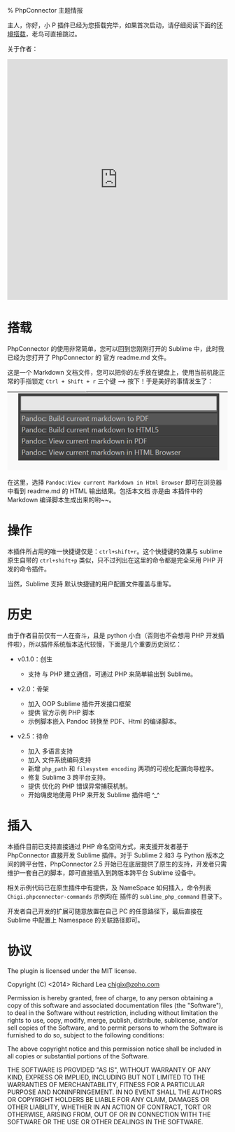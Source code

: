 % PhpConnector 主题情报

主人，你好，小 P 插件已经为您搭载完毕，如果首次启动，请仔细阅读下面的[环境搭载](#环境搭载)，老鸟可直接跳过。

关于作者：

<iframe width="100%" height="550" class="share_self"  frameborder="0" scrolling="no" src="http://widget.weibo.com/weiboshow/index.php?language=&width=0&height=550&fansRow=2&ptype=1&speed=50&skin=1&isTitle=1&noborder=1&isWeibo=1&isFans=0&uid=2913855812&verifier=5375064e&dpc=1"></iframe>

# 搭载

PhpConnector 的使用非常简单，您可以回到您刚刚打开的 Sublime 中，此时我已经为您打开了 PhpConnector 的 官方 readme.md 文件。

这是一个 Markdown 文档文件，您可以把你的左手放在键盘上，使用当前机能正常的手指锁定 `Ctrl + Shift + r` 三个键 --> 按下！于是美好的事情发生了：

![](./imgs/quick_list.png)

在这里，选择 `Pandoc:View current Markdown in Html Browser` 即可在浏览器中看到 readme.md 的 HTML 输出结果。包括本文档 亦是由 本插件中的 Markdown 编译脚本生成出来的哟~~。

# 操作

本插件所占用的唯一快捷键仅是：`ctrl+shift+r`。这个快捷键的效果与 sublime 原生自带的 `ctrl+shift+p` 类似，只不过列出在这里的命令都是完全采用 PHP 开发的命令插件。

当然，Sublime 支持 默认快捷键的用户配置文件覆盖与重写。

# 历史

由于作者目前仅有一人在奋斗，且是 python 小白（否则也不会想用 PHP 开发插件啦），所以插件系统版本迭代较慢，下面是几个重要历史回忆：

* v0.1.0：创生

	* 支持 与 PHP 建立通信，可通过 PHP 来简单输出到 Sublime。

* v2.0：骨架

	* 加入 OOP Sublime 插件开发接口框架
	* 提供 官方示例 PHP 脚本
	* 示例脚本嵌入 Pandoc 转换至 PDF、Html 的编译脚本。

* v2.5：待命

    * 加入 多语言支持
    * 加入 文件系统编码支持
    * 新增 `php_path` 和 `filesystem encoding` 两项的可视化配置向导程序。
    * 修复 Sublime 3 跨平台支持。
    * 提供 优化的 PHP 错误异常捕获机制。
    * 开始嗨皮地使用 PHP 来开发 Sublime 插件吧 ^_^

# 插入

本插件目前已支持直接通过 PHP 命名空间方式，来支援开发者基于 PhpConnector 直接开发 Sublime 插件。对于 Sublime 2 和3 与 Python 版本之间的跨平台性，PhpConnector 2.5 开始已在底层提供了原生的支持，开发者只需维护一套自己的脚本，即可直接插入到跨版本跨平台 Sublime 设备中。

相关示例代码已在原生插件中有提供，及 NameSpace 如何插入，命令列表 `Chigi.phpconnector-commands` 示例均在 插件的 `sublime_php_command` 目录下。

开发者自己开发的扩展可随意放置在自己 PC 的任意路径下，最后直接在 Sublime 中配置上 Namespace 的关联路径即可。

# 协议

The plugin is licensed under the MIT license.


Copyright (C) <2014> Richard Lea <chigix@zoho.com>

Permission is hereby granted, free of charge, to any person obtaining a copy of this software and associated documentation files (the "Software"), to deal in the Software without restriction, including without limitation the rights to use, copy, modify, merge, publish, distribute, sublicense, and/or sell copies of the Software, and to permit persons to whom the Software is furnished to do so, subject to the following conditions:

The above copyright notice and this permission notice shall be included in all copies or substantial portions of the Software.

THE SOFTWARE IS PROVIDED "AS IS", WITHOUT WARRANTY OF ANY KIND, EXPRESS OR IMPLIED, INCLUDING BUT NOT LIMITED TO THE WARRANTIES OF MERCHANTABILITY, FITNESS FOR A PARTICULAR PURPOSE AND NONINFRINGEMENT. IN NO EVENT SHALL THE AUTHORS OR COPYRIGHT HOLDERS BE LIABLE FOR ANY CLAIM, DAMAGES OR OTHER LIABILITY, WHETHER IN AN ACTION OF CONTRACT, TORT OR OTHERWISE, ARISING FROM, OUT OF OR IN CONNECTION WITH THE SOFTWARE OR THE USE OR OTHER DEALINGS IN THE SOFTWARE.
